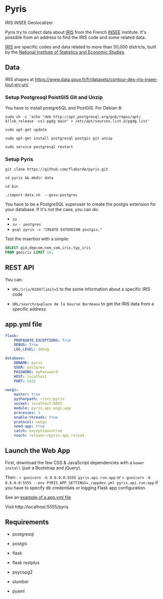 # Pyris

IRIS INSEE Geolocalizer

Pyris try to collect data about
[IRIS](http://www.insee.fr/fr/methodes/default.asp?page=zonages/iris.htm) from
the French [INSEE](http://www.insee.fr/en/) institute. It's possible from an
address to find the IRIS code and some related data.

[IRIS](http://www.insee.fr/fr/methodes/default.asp?page=zonages/iris.htm) are
specific codes and data related to more than 50,000 districts, built by the
[National Institute of Statistics and Economic Studies](http://www.insee.fr/en/).

## Data

IRIS shapes at https://www.data.gouv.fr/fr/datasets/contour-des-iris-insee-tout-en-un/

### Setup Postgresql PoistGIS Git and Unzip

You have to install postgreSQL and PostGIS. For Debian 8:

    sudo sh -c 'echo "deb http://apt.postgresql.org/pub/repos/apt/ $(lsb_release -cs)-pgdg main" > /etc/apt/sources.list.d/pgdg.list'

    sudo apt-get update
    
    sudo apt-get install postgresql postgis git unzip
    
    sudo service postgresql restart

### Setup Pyris

    git clone https://github.com/flaborde/pyris.git
    
    cd pyris && mkdir data
    
    cd bin
    
    ./import-data.sh  --gosu-postgres


You have to be a PostgreSQL superuser to create the postgis extension for your
database. If it's not the case, you can do:

* `su`
* `su - postgres`
* `psql pyris -c "CREATE EXTENSION postgis;"`

Test the insertion with a simple:

```sql
SELECT gid,depcom,nom_com,iris,typ_iris
FROM geoiris LIMIT 10;
```

## REST API

You can:

* `URL/iris/0104?limit=5` to the some information about a specific IRIS code

* `URL/search/q=place de la bourse Bordeaux` to get the IRIS data from a
  specific address

## app.yml file

```yml
flask:
    PROPAGATE_EXCEPTIONS: True
    DEBUG: True
    LOG_LEVEL: debug

database:
    DBNAME: pyris
    USER: postgres
    PASSWORD: myPassword
    HOST: localhost
    PORT: 5432

uwsgi:
    master: true
    pythonpath: ~/src/pyris
    socket: localhost:8855
    module: pyris.api.wsgi:app
    processes: 1
    enable-threads: true
    protocol: uwsgi
    need-app: true
    catch: exceptions=true
    touch: reload=~/pyris-app.reload
```

## Launch the Web App

First, download the few CSS & JavaScript dependencies with a `bower install`
(just a Bootstrap and jQuery).

Then :
`> gunicorn -b 0.0.0.0:5555 pyris.api.run:app`
or
`> gunicorn -b 0.0.0.0:5555 --env PYRIS_APP_SETTINGS=./appdev.yml pyris.api.run:app`
if you have to specify db credentials or logging Flask app configuration.

See an [example of a app.yml file](https://github.com/garaud/pyris/blob/master/app.yml)

Visit http://localhost:5555/pyris

## Requirements

* postgresql
* postgis

* flask
* flask restplus
* psycopg2
* slumber
* pyaml
